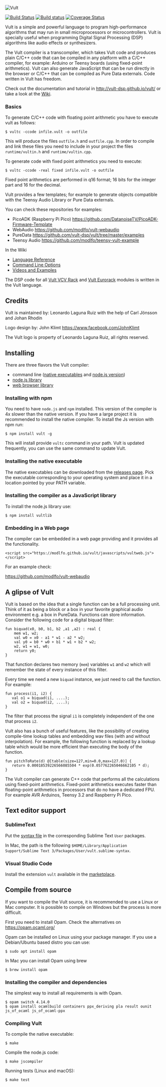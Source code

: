 ![Vult](/other/Images/Vult.png?raw=true "Vult")

[![Build Status](https://travis-ci.org/modlfo/vult.svg?branch=master)](https://travis-ci.org/modlfo/vult) [![Build status](https://ci.appveyor.com/api/projects/status/07x9yqby88bh3q8j?svg=true)](https://ci.appveyor.com/project/modlfo/vult) [![Coverage Status](https://coveralls.io/repos/github/modlfo/vult/badge.svg?branch=master)](https://coveralls.io/github/modlfo/vult?branch=master)

Vult is a simple and powerful language to program high-performance algorithms that may run in small microprocessors or microcontrollers. Vult is specially useful when programming Digital Signal Processing (DSP) algorithms like audio effects or synthesizers.

The Vult compiler is a transcompiler, which takes Vult code and produces plain C/C++ code that can be compiled in any platform with a C/C++ compiler, for example: Arduino or Teensy boards (using fixed-point arithmetics). Vult can also generate JavaScript that can be run directly in the browser or C/C++ that can be compiled as Pure Data externals. Code written in Vult has freedom.

Check out the documentation and tutorial in http://vult-dsp.github.io/vult/ or take a look at the [Wiki](https://github.com/vult-dsp/vult/wiki).

### Basics

To generate C/C++ code with floating point arithmetic you have to execute vult as follows:

```
$ vultc -ccode infile.vult -o outfile
```

This will produce the files `outfile.h` and `outfile.cpp`. In order to compile and link these files you need to include in your project the files `runtime/vultin.h` and `runtime/vultin.cpp`.

To generate code with fixed point arithmetics you need to execute:
```
$ vultc -ccode -real fixed infile.vult -o outfile
```

Fixed point arithmetics are performed in q16 format; 16 bits for the integer part and 16 for the decimal.

Vult provides a few templates; for example to generate objects compatible with the Teensy Audio Library or Pure Data externals.

You can check these repositories for examples:

- PicoADK (Raspberry Pi Pico) https://github.com/DatanoiseTV/PicoADK-Firmware-Template
- WebAudio https://github.com/modlfo/vult-webaudio
- PureData https://github.com/vult-dsp/vult/tree/master/examples
- Teensy Audio https://github.com/modlfo/teensy-vult-example

In the Wiki

- [Language Reference](https://github.com/vult-dsp/vult/wiki/Language-Reference)
- [Command Line Options](https://github.com/vult-dsp/vult/wiki/Command-Line-Options)
- [Videos and Examples](https://github.com/vult-dsp/vult/wiki/Videos-and-Examples)

The DSP code for all [Vult VCV Rack](https://modlfo.github.io/VultModules/) and [Vult Eurorack](https://www.vult-dsp.com/hardware) modules is written in the Vult language.

## Credits

Vult is maintained by: Leonardo Laguna Ruiz with the help of Carl Jönsson and Johan Rhodin

Logo design by: John Klimt https://www.facebook.com/JohnKlimt

The Vult logo is property of Leonardo Laguna Ruiz, all rights reserved.

## Installing

There are three flavors the Vult compiler:
- command line ([native executables](https://github.com/vult-dsp/vult/releases) and [node.js version](https://www.npmjs.com/package/vult))
- [node.js library](https://www.npmjs.com/package/vultlib)
- [web browser library](https://github.com/vult-dsp/vult/releases)

### Installing with npm

You need to have `node.js` and `npm` installed. This version of the compiler is 4x slower than the native version. If you have a large project it is recommended to install the native compiler. To install the Js version with npm run:

```
$ npm install vult -g
```

This will install provide `vultc` command in your path. Vult is updated frequently, you can use the same command to update Vult.

### Installing the native executable

The native executables can be downloaded from the [releases page](https://github.com/vult-dsp/vult/releases). Pick the executable corresponding to your operating system and place it in a location pointed by your PATH variable.

### Installing the compiler as a JavaScript library

To install the node.js library use:
```
$ npm install vultlib
```

### Embedding in a Web page

The compiler can be embedded in a web page providing and it provides all the functionality.
```
<script src="https://modlfo.github.io/vult/javascripts/vultweb.js"></script>
```

For an example check:

https://github.com/modlfo/vult-webaudio

## A glipse of Vult

Vult is based on the idea that a single function can be a full processing unit. Think of it as being a block or a box in your favorite graphical audio environment e.g. a box in PureData. Functions can store information. Consider the following code for a digital biquad filter:

```
fun biquad(x0, b0, b1, b2 ,a1 ,a2) : real {
    mem w1, w2;
    val w0 = x0 - a1 * w1 - a2 * w2;
    val y0 = b0 * w0 + b1 * w1 + b2 * w2;
    w2, w1 = w1, w0;
    return y0;
}
```

That function declares two memory (`mem`) variables `w1` and `w2` which will remember the state of every instance of this filter.

Every time we need a new `biquad` instance, we just need to call the function. For example:

```
fun process(i1, i2) {
   val o1 = biquad(i1, ....);
   val o2 = biquad(i2, ....);
}

```
The filter that process the signal `i1` is completely independent of the one that process `i2`.

Vult also has a bunch of useful features, like the possibility of creating compile-time lookup tables and embedding wav files (with and without interpolation). For example, the following function is replaced by a lookup table which would be more efficient than executing the body of the function.

```
fun pitchToRate(d) @[table(size=127,min=0.0,max=127.0)] {
   return 0.00018539226566085504 * exp(0.057762265046662105 * d);
}
```

The Vult compiler can generate C++ code that performs all the calculations using fixed-point arithmetics. Fixed-point arithmetics executes faster than floating-point arithmetics in processors that do no have a dedicated FPU. For example AVR Arduinos, Teensy 3.2 and Raspberry Pi Pico.


## Text editor support

### SublimeText

Put the [syntax file](https://github.com/vult-dsp/vult/raw/master/other/SublimeTextSyntax/vult.sublime-syntax) in the corresponding Sublime Text `User` packages.

In Mac, the path is the following `$HOME/Library/Application Support/Sublime Text 3/Packages/User/vult.sublime-syntax`.

### Visual Studio Code

Install the extension `vult` available in the [marketplace](https://marketplace.visualstudio.com/items?itemName=modlfo.vult).

## Compile from source

If you want to compile the Vult source, it is recommended to use a Linux or Mac computer. It is possible to compile on Windows but the process is more difficult.

First you need to install Opam. Check the alternatives on https://opam.ocaml.org/

Opam can be installed on Linux using your package manager. If you use a Debian/Ubuntu based distro you can use:

```
$ sudo apt install opam
```

In Mac you can install Opam using brew

```
$ brew install opam
```

### Installing the compiler and dependencies

 The simplest way to install all requirements is with Opam.

```
$ opam switch 4.14.0
$ opam install ocamlbuild containers ppx_deriving pla result ounit js_of_ocaml js_of_ocaml-ppx
```
### Compiling Vult

To compile the native executable:
```
$ make
```

Compile the node.js code:
```
$ make jscompiler
```

Running tests (Linux and macOS):
```
$ make test
```



